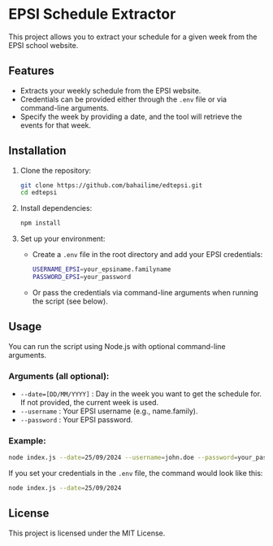 # EPSI Schedule Extractor

This project allows you to extract your schedule for a given week from the EPSI school website.

## Features

- Extracts your weekly schedule from the EPSI website.
- Credentials can be provided either through the `.env` file or via command-line arguments.
- Specify the week by providing a date, and the tool will retrieve the events for that week.

## Installation

1. Clone the repository:
   ```bash
   git clone https://github.com/bahailime/edtepsi.git
   cd edtepsi
   ```

2. Install dependencies:
   ```bash
   npm install
   ```

3. Set up your environment:
   - Create a `.env` file in the root directory and add your EPSI credentials:
     ```bash
     USERNAME_EPSI=your_epsiname.familyname
     PASSWORD_EPSI=your_password
     ```
   - Or pass the credentials via command-line arguments when running the script (see below).

## Usage

You can run the script using Node.js with optional command-line arguments.

### Arguments (all optional):

- `--date=[DD/MM/YYYY]` : Day in the week you want to get the schedule for. If not provided, the current week is used.
- `--username` : Your EPSI username (e.g., name.family).
- `--password` : Your EPSI password.

### Example:

```bash
node index.js --date=25/09/2024 --username=john.doe --password=your_password
```

If you set your credentials in the `.env` file, the command would look like this:

```bash
node index.js --date=25/09/2024
```

## License

This project is licensed under the MIT License.